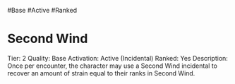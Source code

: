 #Base 
#Active 
#Ranked 

# Second Wind
Tier: 2
Quality: Base
Activation: Active (Incidental)
Ranked: Yes
Description: Once per encounter, the character may use a Second Wind incidental to recover an amount of strain equal to their ranks in Second Wind.